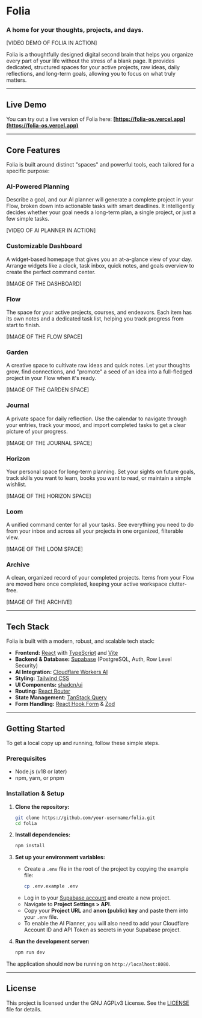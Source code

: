 # Folia

### A home for your thoughts, projects, and days.

[VIDEO DEMO OF FOLIA IN ACTION]

Folia is a thoughtfully designed digital second brain that helps you organize every part of your life without the stress of a blank page. It provides dedicated, structured spaces for your active projects, raw ideas, daily reflections, and long-term goals, allowing you to focus on what truly matters.

---

## Live Demo

You can try out a live version of Folia here: **[https://folia-os.vercel.app](https://folia-os.vercel.app)**

---

## Core Features

Folia is built around distinct "spaces" and powerful tools, each tailored for a specific purpose:

### **AI-Powered Planning**

Describe a goal, and our AI planner will generate a complete project in your Flow, broken down into actionable tasks with smart deadlines. It intelligently decides whether your goal needs a long-term plan, a single project, or just a few simple tasks.

[VIDEO OF AI PLANNER IN ACTION]

### **Customizable Dashboard**

A widget-based homepage that gives you an at-a-glance view of your day. Arrange widgets like a clock, task inbox, quick notes, and goals overview to create the perfect command center.

[IMAGE OF THE DASHBOARD]

### **Flow**

The space for your active projects, courses, and endeavors. Each item has its own notes and a dedicated task list, helping you track progress from start to finish.

[IMAGE OF THE FLOW SPACE]

### **Garden**

A creative space to cultivate raw ideas and quick notes. Let your thoughts grow, find connections, and "promote" a seed of an idea into a full-fledged project in your Flow when it's ready.

[IMAGE OF THE GARDEN SPACE]

### **Journal**

A private space for daily reflection. Use the calendar to navigate through your entries, track your mood, and import completed tasks to get a clear picture of your progress.

[IMAGE OF THE JOURNAL SPACE]

### **Horizon**

Your personal space for long-term planning. Set your sights on future goals, track skills you want to learn, books you want to read, or maintain a simple wishlist.

[IMAGE OF THE HORIZON SPACE]

### **Loom**

A unified command center for all your tasks. See everything you need to do from your inbox and across all your projects in one organized, filterable view.

[IMAGE OF THE LOOM SPACE]

### **Archive**

A clean, organized record of your completed projects. Items from your Flow are moved here once completed, keeping your active workspace clutter-free.

[IMAGE OF THE ARCHIVE]

---

## Tech Stack

Folia is built with a modern, robust, and scalable tech stack:

-   **Frontend:** [React](https://react.dev/) with [TypeScript](https://www.typescriptlang.org/) and [Vite](https://vitejs.dev/)
-   **Backend & Database:** [Supabase](https://supabase.com/) (PostgreSQL, Auth, Row Level Security)
-   **AI Integration:** [Cloudflare Workers AI](https://developers.cloudflare.com/workers-ai/)
-   **Styling:** [Tailwind CSS](https://tailwindcss.com/)
-   **UI Components:** [shadcn/ui](https://ui.shadcn.com/)
-   **Routing:** [React Router](https://reactrouter.com/)
-   **State Management:** [TanStack Query](https://tanstack.com/query/latest)
-   **Form Handling:** [React Hook Form](https://react-hook-form.com/) & [Zod](https://zod.dev/)

---

## Getting Started

To get a local copy up and running, follow these simple steps.

### Prerequisites

-   Node.js (v18 or later)
-   npm, yarn, or pnpm

### Installation & Setup

1.  **Clone the repository:**
    ```sh
    git clone https://github.com/your-username/folia.git
    cd folia
    ```

2.  **Install dependencies:**
    ```sh
    npm install
    ```

3.  **Set up your environment variables:**
    -   Create a `.env` file in the root of the project by copying the example file:
        ```sh
        cp .env.example .env
        ```
    -   Log in to your [Supabase account](https://app.supabase.com) and create a new project.
    -   Navigate to **Project Settings > API**.
    -   Copy your **Project URL** and **anon (public) key** and paste them into your `.env` file.
    -   To enable the AI Planner, you will also need to add your Cloudflare Account ID and API Token as secrets in your Supabase project.

4.  **Run the development server:**
    ```sh
    npm run dev
    ```

The application should now be running on `http://localhost:8080`.

---

## License

This project is licensed under the GNU AGPLv3 License. See the [LICENSE](LICENSE) file for details.